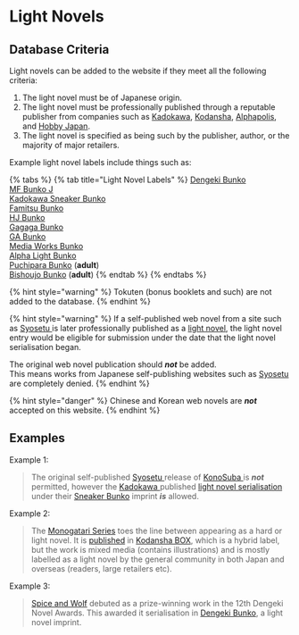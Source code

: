# Light Novels

## Database Criteria

Light novels can be added to the website if they meet all the following criteria:

1. The light novel must be of Japanese origin.  
2. The light novel must be professionally published through a reputable publisher from companies such as [Kadokawa](https://www.kadokawa.co.jp/), [Kodansha](http://www.kodansha.co.jp/), [Alphapolis](https://www.alphapolis.co.jp/), and [Hobby Japan](http://hobbyjapan.co.jp/).  
3. The light novel is specified as being such by the publisher, author, or the majority of major retailers.

Example light novel labels include things such as:

{% tabs %}
{% tab title="Light Novel Labels" %}
[Dengeki Bunko](https://dengekibunko.jp/)  
[MF Bunko J](https://mfbunkoj.jp/)  
[Kadokawa Sneaker Bunko](https://sneakerbunko.jp/)  
[Famitsu Bunko](http://www.enterbrain.co.jp/fb/)  
[HJ Bunko](http://hobbyjapan.co.jp/hjbunko/)  
[Gagaga Bunko](http://gagagabunko.jp/)  
[GA Bunko](https://ga.sbcr.jp/)  
[Media Works Bunko](http://mwbunko.com/)  
[Alpha Light Bunko](http://www.alphalight-books.com/)  
[Puchipara Bunko](http://parabook.co.jp/novels/puchipara.php) \(**adult**\)  
[Bishoujo Bunko](http://www.bishojobunko.jp/) \(**adult**\)
{% endtab %}
{% endtabs %}

{% hint style="warning" %}
Tokuten \(bonus booklets and such\) are not added to the database.
{% endhint %}

{% hint style="warning" %}
If a self-published web novel from a site such as [Syosetu ](http://syosetu.com)is later professionally published as a [light novel](light-novels.md), the light novel entry would be eligible for submission under the date that the light novel serialisation began.

The original web novel publication should _**not**_ be added.  
This means works from Japanese self-publishing websites such as [Syosetu ](http://syosetu.com)are completely denied.
{% endhint %}

{% hint style="danger" %}
Chinese and Korean web novels are _**not**_ accepted on this website.
{% endhint %}

## Examples

Example 1:

> The original self-published [Syosetu ](http://ncode.syosetu.com/s2691b/)release of [KonoSuba ](https://anilist.co/manga/86238/Kono-Subarashii-Sekai-ni-Shukufuku-wo/)is _**not**_ permitted, however the [Kadokawa ](https://kadokawa.co.jp)published [light novel serialisation](https://sneakerbunko.jp/series/konosuba/) under their [Sneaker Bunko](https://sneakerbunko.jp/) imprint _**is**_ allowed.

Example 2:

> The [Monogatari Series](https://anilist.co/manga/44893/) toes the line between appearing as a hard or light novel. It is [published](http://kodansha-box.jp/topics/nishio/index.html) in [Kodansha BOX](http://kodansha-box.jp/), which is a hybrid label, but the work is mixed media \(contains illustrations\) and is mostly labelled as a light novel by the general community in both Japan and overseas \(readers, large retailers etc\).

Example 3:

> [Spice and Wolf](https://anilist.co/manga/39115) debuted as a prize-winning work in the 12th Dengeki Novel Awards. This awarded it serialisation in [Dengeki Bunko](https://dengekibunko.jp/product/spice-and-wolf/), a light novel imprint.

